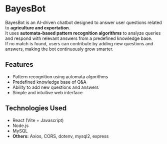 # BayesBot

BayesBot is an AI-driven chatbot designed to answer user questions related to **agriculture and exportation**.  
It uses **automata-based pattern recognition algorithms** to analyze queries and respond with relevant answers from a predefined knowledge base.  
If no match is found, users can contribute by adding new questions and answers, making the bot continuously grow smarter.

## Features

- Pattern recognition using automata algorithms
- Predefined knowledge base of Q&A
- Ability to add new questions and answers
- Simple and intuitive web interface

## Technologies Used

- React (Vite + Javascript)
- Node.js
- MySQL
- **Others:** Axios, CORS, dotenv, mysql2, express
